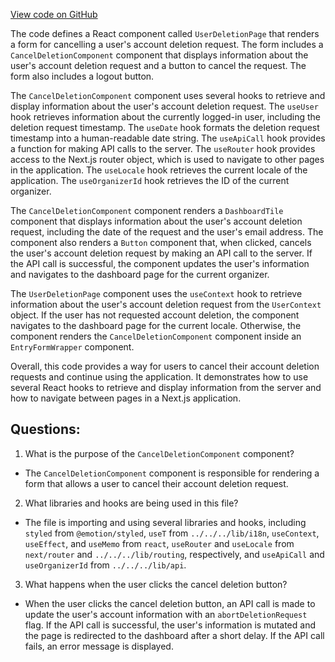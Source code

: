 [View code on GitHub](https://github.com/technologiestiftung/kulturdaten-frontend/blob/master/components/pages/user/deletion.tsx)

The code defines a React component called `UserDeletionPage` that renders a form for cancelling a user's account deletion request. The form includes a `CancelDeletionComponent` component that displays information about the user's account deletion request and a button to cancel the request. The form also includes a logout button.

The `CancelDeletionComponent` component uses several hooks to retrieve and display information about the user's account deletion request. The `useUser` hook retrieves information about the currently logged-in user, including the deletion request timestamp. The `useDate` hook formats the deletion request timestamp into a human-readable date string. The `useApiCall` hook provides a function for making API calls to the server. The `useRouter` hook provides access to the Next.js router object, which is used to navigate to other pages in the application. The `useLocale` hook retrieves the current locale of the application. The `useOrganizerId` hook retrieves the ID of the current organizer.

The `CancelDeletionComponent` component renders a `DashboardTile` component that displays information about the user's account deletion request, including the date of the request and the user's email address. The component also renders a `Button` component that, when clicked, cancels the user's account deletion request by making an API call to the server. If the API call is successful, the component updates the user's information and navigates to the dashboard page for the current organizer.

The `UserDeletionPage` component uses the `useContext` hook to retrieve information about the user's account deletion request from the `UserContext` object. If the user has not requested account deletion, the component navigates to the dashboard page for the current locale. Otherwise, the component renders the `CancelDeletionComponent` component inside an `EntryFormWrapper` component.

Overall, this code provides a way for users to cancel their account deletion requests and continue using the application. It demonstrates how to use several React hooks to retrieve and display information from the server and how to navigate between pages in a Next.js application.
## Questions: 
 1. What is the purpose of the `CancelDeletionComponent` component?
- The `CancelDeletionComponent` component is responsible for rendering a form that allows a user to cancel their account deletion request.

2. What libraries and hooks are being used in this file?
- The file is importing and using several libraries and hooks, including `styled` from `@emotion/styled`, `useT` from `../../../lib/i18n`, `useContext`, `useEffect`, and `useMemo` from `react`, `useRouter` and `useLocale` from `next/router` and `../../../lib/routing`, respectively, and `useApiCall` and `useOrganizerId` from `../../../lib/api`.

3. What happens when the user clicks the cancel deletion button?
- When the user clicks the cancel deletion button, an API call is made to update the user's account information with an `abortDeletionRequest` flag. If the API call is successful, the user's information is mutated and the page is redirected to the dashboard after a short delay. If the API call fails, an error message is displayed.